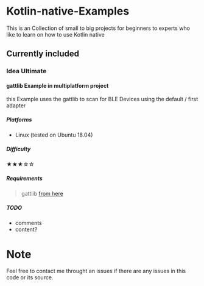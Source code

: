 # Kotlin-native-Examples
This is an Collection of small to big projects for beginners to experts who like to learn on how to use Kotlin native

## Currently included

### Idea Ultimate

#### gattlib Example in multiplatform project

this Example uses the gattlib to scan for BLE Devices using the default / first adapter

##### Platforms

- Linux (tested on Ubuntu 18.04)

##### Difficulty

&#9733;&#9733;&#9733;&#9734;&#9734;

##### Requirements

> gattlib [from here](https://github.com/labapart/gattlib)

##### TODO

- comments
- content?

# Note

Feel free to contact me throught an issues if there are any issues in this code or its source.
